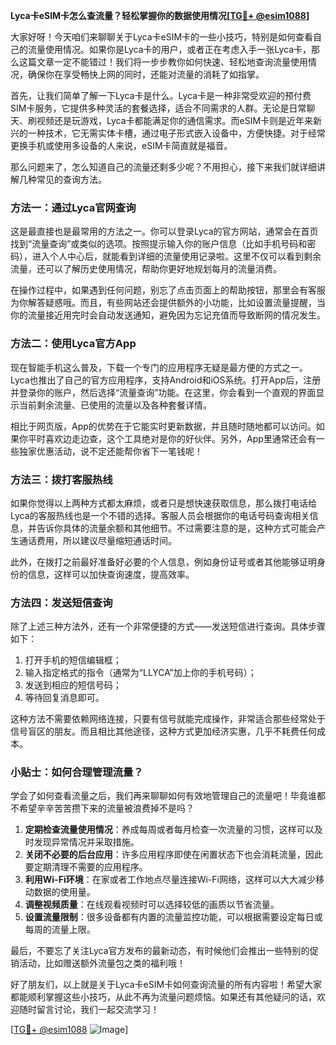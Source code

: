 **Lyca卡eSIM卡怎么查流量？轻松掌握你的数据使用情况[[TG💪+ @esim1088](https://t.me/s/esim1088)]**

大家好呀！今天咱们来聊聊关于Lyca卡eSIM卡的一些小技巧，特别是如何查看自己的流量使用情况。如果你是Lyca卡的用户，或者正在考虑入手一张Lyca卡，那么这篇文章一定不能错过！我们将一步步教你如何快速、轻松地查询流量使用情况，确保你在享受畅快上网的同时，还能对流量的消耗了如指掌。

首先，让我们简单了解一下Lyca卡是什么。Lyca卡是一种非常受欢迎的预付费SIM卡服务，它提供多种灵活的套餐选择，适合不同需求的人群。无论是日常聊天、刷视频还是玩游戏，Lyca卡都能满足你的通信需求。而eSIM卡则是近年来新兴的一种技术，它无需实体卡槽，通过电子形式嵌入设备中，方便快捷。对于经常更换手机或使用多设备的人来说，eSIM卡简直就是福音。

那么问题来了，怎么知道自己的流量还剩多少呢？不用担心，接下来我们就详细讲解几种常见的查询方法。

### 方法一：通过Lyca官网查询

这是最直接也是最常用的方法之一。你可以登录Lyca的官方网站，通常会在首页找到“流量查询”或类似的选项。按照提示输入你的账户信息（比如手机号码和密码），进入个人中心后，就能看到详细的流量使用记录啦。这里不仅可以看到剩余流量，还可以了解历史使用情况，帮助你更好地规划每月的流量消费。

在操作过程中，如果遇到任何问题，别忘了点击页面上的帮助按钮，那里会有客服为你解答疑惑哦。而且，有些网站还会提供额外的小功能，比如设置流量提醒，当你的流量接近用完时会自动发送通知，避免因为忘记充值而导致断网的情况发生。

### 方法二：使用Lyca官方App

现在智能手机这么普及，下载一个专门的应用程序无疑是最方便的方式之一。Lyca也推出了自己的官方应用程序，支持Android和iOS系统。打开App后，注册并登录你的账户，然后选择“流量查询”功能。在这里，你会看到一个直观的界面显示当前剩余流量、已使用的流量以及各种套餐详情。

相比于网页版，App的优势在于它能实时更新数据，并且随时随地都可以访问。如果你平时喜欢边走边查，这个工具绝对是你的好伙伴。另外，App里通常还会有一些独家优惠活动，说不定还能帮你省下一笔钱呢！

### 方法三：拨打客服热线

如果你觉得以上两种方式都太麻烦，或者只是想快速获取信息，那么拨打电话给Lyca的客服热线也是一个不错的选择。客服人员会根据你的电话号码查询相关信息，并告诉你具体的流量余额和其他细节。不过需要注意的是，这种方式可能会产生通话费用，所以建议尽量缩短通话时间。

此外，在拨打之前最好准备好必要的个人信息，例如身份证号或者其他能够证明身份的信息，这样可以加快查询速度，提高效率。

### 方法四：发送短信查询

除了上述三种方法外，还有一个非常便捷的方式——发送短信进行查询。具体步骤如下：
1. 打开手机的短信编辑框；
2. 输入指定格式的指令（通常为“LLYCA”加上你的手机号码）；
3. 发送到相应的短信号码；
4. 等待回复消息即可。

这种方法不需要依赖网络连接，只要有信号就能完成操作，非常适合那些经常处于信号盲区的朋友。而且相比其他途径，这种方式更加经济实惠，几乎不耗费任何成本。

### 小贴士：如何合理管理流量？

学会了如何查看流量之后，我们再来聊聊如何有效地管理自己的流量吧！毕竟谁都不希望辛辛苦苦攒下来的流量被浪费掉不是吗？

1. **定期检查流量使用情况**：养成每周或者每月检查一次流量的习惯，这样可以及时发现异常情况并采取措施。
2. **关闭不必要的后台应用**：许多应用程序即使在闲置状态下也会消耗流量，因此要定期清理不需要的应用程序。
3. **利用Wi-Fi环境**：在家或者工作地点尽量连接Wi-Fi网络，这样可以大大减少移动数据的使用量。
4. **调整视频质量**：在线观看视频时可以选择较低的画质以节省流量。
5. **设置流量限制**：很多设备都有内置的流量监控功能，可以根据需要设定每日或每周的流量上限。

最后，不要忘了关注Lyca官方发布的最新动态，有时候他们会推出一些特别的促销活动，比如赠送额外流量包之类的福利哦！

好了朋友们，以上就是关于Lyca卡eSIM卡如何查询流量的所有内容啦！希望大家都能顺利掌握这些小技巧，从此不再为流量问题烦恼。如果还有其他疑问的话，欢迎随时留言讨论，我们一起交流学习！

[[TG💪+ @esim1088](https://t.me/s/esim1088) ![Image](https://i.postimg.cc/4NQfJmqS/Snipaste-2025-05-13-00-14-12.png)]